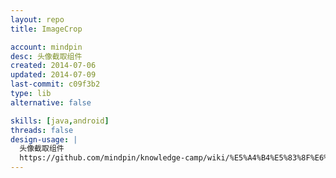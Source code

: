 ```yaml
---
layout: repo
title: ImageCrop

account: mindpin
desc: 头像截取组件
created: 2014-07-06
updated: 2014-07-09
last-commit: c09f3b2
type: lib
alternative: false

skills: [java,android]
threads: false
design-usage: |
  头像截取组件
  https://github.com/mindpin/knowledge-camp/wiki/%E5%A4%B4%E5%83%8F%E6%88%AA%E5%8F%96
---
```

